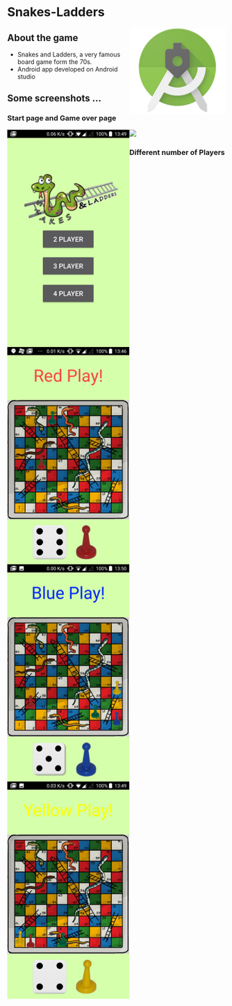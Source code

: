 # Snakes-Ladders

<img src="androidStudio.png" height="200"  align="right" style="float:right" />

## About the game 
  - Snakes and Ladders, a very famous board game form the 70s.
  - Android app developed on Android studio

## Some screenshots ...
### Start page and Game over page
<img src="start.jpeg" height="500" align="left" />
<img src="gamOver.jpeg" height="500" />
 
### Different number of Players
<img src="twoPlayers.jpeg" height="500" align="left" />
<img src="threePlayers.jpeg" height="500" align="left"  />
<img src="fourPlayers.jpeg" height="500"   />


